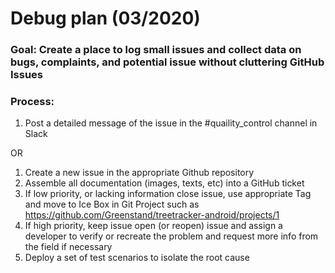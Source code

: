 # Debug plan (03/2020)

### Goal: Create a place to log small issues and collect data on bugs, complaints, and potential issue without cluttering GitHub Issues

### Process:
1) Post a detailed message of the issue in the #quaility_control channel in Slack

OR 

1) Create a new issue in the appropriate Github repository
2) Assemble all documentation (images, texts, etc) into a GitHub ticket
3) If low priority, or lacking information close issue, use appropriate Tag and move to Ice Box in Git Project such as https://github.com/Greenstand/treetracker-android/projects/1
4) If high priority, keep issue open (or reopen) issue and assign a developer to verify or recreate the problem and request more info from the field if necessary
5) Deploy a set of test scenarios to isolate the root cause
